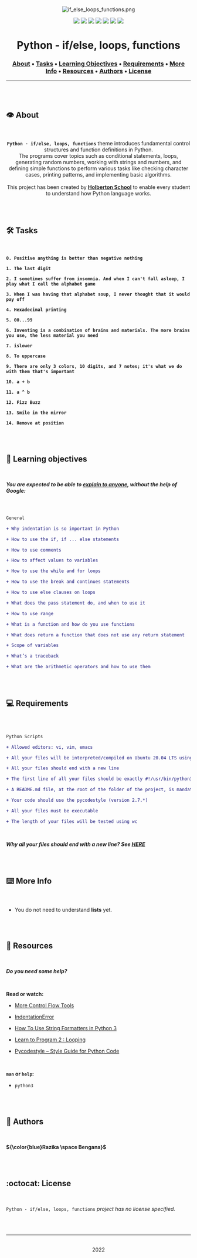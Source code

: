 <div align="center">
<br>

![if_else_loops_functions.png](README-image/if_else_loops_functions.png)

</div>


<p align="center">
<img src="https://img.shields.io/badge/-PYTHON-yellow">
<img src="https://img.shields.io/badge/-Linux-lightgrey">
<img src="https://img.shields.io/badge/-WSL-brown">
<img src="https://img.shields.io/badge/-Ubuntu%2020.04.4%20LTS-orange">
<img src="https://img.shields.io/badge/-JetBrains-blue">
<img src="https://img.shields.io/badge/-Holberton%20School-red">
<img src="https://img.shields.io/badge/License-not%20specified-brightgreen">
</p>


<h1 align="center"> Python - if/else, loops, functions </h1>


<h3 align="center">
<a href="https://github.com/RazikaBengana/holbertonschool-higher_level_programming/tree/main/python-python-if_else_loops_functions#eye-about">About</a> •
<a href="https://github.com/RazikaBengana/holbertonschool-higher_level_programming/tree/main/python-python-if_else_loops_functions#hammer_and_wrench-tasks">Tasks</a> •
<a href="https://github.com/RazikaBengana/holbertonschool-higher_level_programming/tree/main/python-python-if_else_loops_functions#memo-learning-objectives">Learning Objectives</a> •
<a href="https://github.com/RazikaBengana/holbertonschool-higher_level_programming/tree/main/python-python-if_else_loops_functions#computer-requirements">Requirements</a> •
<a href="https://github.com/RazikaBengana/holbertonschool-higher_level_programming/tree/main/python-python-if_else_loops_functions#keyboard-more-info">More Info</a> •
<a href="https://github.com/RazikaBengana/holbertonschool-higher_level_programming/tree/main/python-python-if_else_loops_functions#mag_right-resources">Resources</a> •
<a href="https://github.com/RazikaBengana/holbertonschool-higher_level_programming/tree/main/python-python-if_else_loops_functions#bust_in_silhouette-authors">Authors</a> •
<a href="https://github.com/RazikaBengana/holbertonschool-higher_level_programming/tree/main/python-python-if_else_loops_functions#octocat-license">License</a>
</h3>

---

<!-- ------------------------------------------------------------------------------------------------- -->

<br>
<br>

## :eye: About

<br>

<div align="center">

**`Python - if/else, loops, functions`** theme introduces fundamental control structures and function definitions in Python.
<br>
The programs cover topics such as conditional statements, loops, generating random numbers, working with strings and numbers, and defining simple functions to perform various tasks like checking character cases, printing patterns, and implementing basic algorithms.
<br>
<br>
This project has been created by **[Holberton School](https://www.holbertonschool.com/about-holberton)** to enable every student to understand how Python language works.

</div>

<br>
<br>

<!-- ------------------------------------------------------------------------------------------------- -->

## :hammer_and_wrench: Tasks

<br>

**`0. Positive anything is better than negative nothing`**

**`1. The last digit`**

**`2. I sometimes suffer from insomnia. And when I can't fall asleep, I play what I call the alphabet game`**

**`3. When I was having that alphabet soup, I never thought that it would pay off`**

**`4. Hexadecimal printing`**

**`5. 00...99`**

**`6. Inventing is a combination of brains and materials. The more brains you use, the less material you need`**

**`7. islower`**

**`8. To uppercase`**

**`9. There are only 3 colors, 10 digits, and 7 notes; it's what we do with them that's important`**

**`10. a + b`**

**`11. a ^ b`**

**`12. Fizz Buzz`**

**`13. Smile in the mirror`**

**`14. Remove at position`**

<br>
<br>

<!-- ------------------------------------------------------------------------------------------------- -->

## :memo: Learning objectives

<br>

**_You are expected to be able to [explain to anyone](https://fs.blog/feynman-learning-technique/), without the help of Google:_**

<br>

```diff

General

+ Why indentation is so important in Python

+ How to use the if, if ... else statements

+ How to use comments

+ How to affect values to variables

+ How to use the while and for loops

+ How to use the break and continues statements

+ How to use else clauses on loops

+ What does the pass statement do, and when to use it

+ How to use range

+ What is a function and how do you use functions

+ What does return a function that does not use any return statement

+ Scope of variables

+ What’s a traceback

+ What are the arithmetic operators and how to use them

```

<br>
<br>

<!-- ------------------------------------------------------------------------------------------------- -->

## :computer: Requirements

<br>

```diff

Python Scripts

+ Allowed editors: vi, vim, emacs

+ All your files will be interpreted/compiled on Ubuntu 20.04 LTS using python3 (version 3.8.*)

+ All your files should end with a new line

+ The first line of all your files should be exactly #!/usr/bin/python3

+ A README.md file, at the root of the folder of the project, is mandatory

+ Your code should use the pycodestyle (version 2.7.*)

+ All your files must be executable

+ The length of your files will be tested using wc

```

<br>

**_Why all your files should end with a new line? See [HERE](https://unix.stackexchange.com/questions/18743/whats-the-point-in-adding-a-new-line-to-the-end-of-a-file/18789)_**

<br>
<br>

<!-- ------------------------------------------------------------------------------------------------- -->

## :keyboard: More Info

<br>

- You do not need to understand **lists** yet.

<br>
<br>

<!-- ------------------------------------------------------------------------------------------------- -->

## :mag_right: Resources

<br>

**_Do you need some help?_**

<br>

**Read or watch:**

* [More Control Flow Tools](https://docs.python.org/3/tutorial/controlflow.html)

* [IndentationError](https://www.youtube.com/watch?v=1QXOd2ZQs-Q)

* [How To Use String Formatters in Python 3](https://www.digitalocean.com/community/tutorials/how-to-use-string-formatters-in-python-3)

* [Learn to Program 2 : Looping](https://www.youtube.com/watch?v=swQEbZ6ez1I&list=PLGLfVvz_LVvTn3cK5e6LjhgGiSeVlIRwt&index=2)

* [Pycodestyle – Style Guide for Python Code](https://pypi.org/project/pycodestyle/)

<br>

**`man` or `help`:**

* `python3`

<br>
<br>

<!-- ------------------------------------------------------------------------------------------------- -->

## :bust_in_silhouette: Authors

<br>

**${\color{blue}Razika \space Bengana}$**

<br>
<br>

<!-- ------------------------------------------------------------------------------------------------- -->

## :octocat: License

<br>

```Python - if/else, loops, functions``` _project has no license specified._

<br>
<br>

---

<p align="center"><br>2022</p>